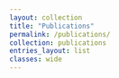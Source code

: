 ```yaml
---
layout: collection
title: "Publications"
permalink: /publications/   
collection: publications
entries_layout: list
classes: wide
---
```

